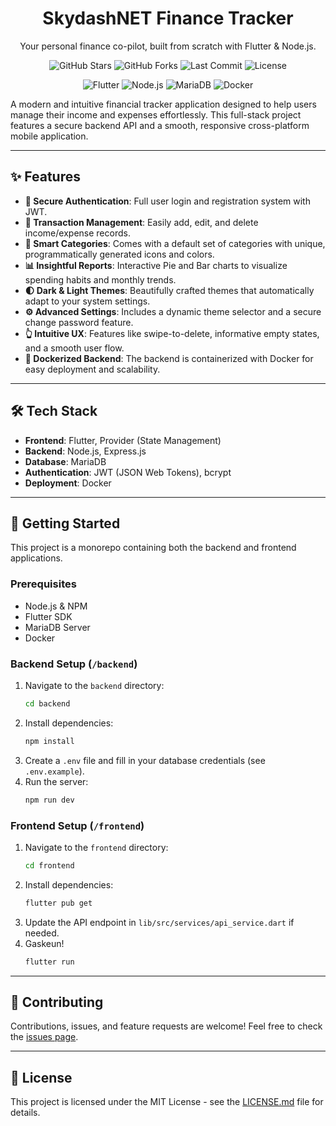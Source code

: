 <div align="center">
  <h1>SkydashNET Finance Tracker</h1>
  <p>Your personal finance co-pilot, built from scratch with Flutter & Node.js.</p>
  
  <p>
    <img src="https://img.shields.io/github/stars/skydashnet/skydash-finance-tracker?style=for-the-badge" alt="GitHub Stars">
    <img src="https://img.shields.io/github/forks/skydashnet/skydash-finance-tracker?style=for-the-badge" alt="GitHub Forks">
    <img src="https://img.shields.io/github/last-commit/skydashnet/skydash-finance-tracker?style=for-the-badge" alt="Last Commit">
    <img src="https://img.shields.io/github/license/skydashnet/skydash-finance-tracker?style=for-the-badge" alt="License">
  </p>
  
  <p>
    <img src="https://img.shields.io/badge/Flutter-02569B?style=for-the-badge&logo=flutter&logoColor=white" alt="Flutter">
    <img src="https://img.shields.io/badge/Node.js-339933?style=for-the-badge&logo=nodedotjs&logoColor=white" alt="Node.js">
    <img src="https://img.shields.io/badge/MariaDB-003545?style=for-the-badge&logo=mariadb&logoColor=white" alt="MariaDB">
    <img src="https://img.shields.io/badge/Docker-2496ED?style=for-the-badge&logo=docker&logoColor=white" alt="Docker">
  </p>
</div>

A modern and intuitive financial tracker application designed to help users manage their income and expenses effortlessly. This full-stack project features a secure backend API and a smooth, responsive cross-platform mobile application.

---

## ✨ Features

- **🔐 Secure Authentication**: Full user login and registration system with JWT.
- **💸 Transaction Management**: Easily add, edit, and delete income/expense records.
- **🎨 Smart Categories**: Comes with a default set of categories with unique, programmatically generated icons and colors.
- **📊 Insightful Reports**: Interactive Pie and Bar charts to visualize spending habits and monthly trends.
- **🌓 Dark & Light Themes**: Beautifully crafted themes that automatically adapt to your system settings.
- **⚙️ Advanced Settings**: Includes a dynamic theme selector and a secure change password feature.
- **👆 Intuitive UX**: Features like swipe-to-delete, informative empty states, and a smooth user flow.
- **🐳 Dockerized Backend**: The backend is containerized with Docker for easy deployment and scalability.

---



## 🛠️ Tech Stack

- **Frontend**: Flutter, Provider (State Management)
- **Backend**: Node.js, Express.js
- **Database**: MariaDB
- **Authentication**: JWT (JSON Web Tokens), bcrypt
- **Deployment**: Docker

---

## 🚀 Getting Started

This project is a monorepo containing both the backend and frontend applications.

### Prerequisites

- Node.js & NPM
- Flutter SDK
- MariaDB Server
- Docker

### Backend Setup (`/backend`)

1.  Navigate to the `backend` directory:
    ```bash
    cd backend
    ```
2.  Install dependencies:
    ```bash
    npm install
    ```
3.  Create a `.env` file and fill in your database credentials (see `.env.example`).
4.  Run the server:
    ```bash
    npm run dev
    ```

### Frontend Setup (`/frontend`)

1.  Navigate to the `frontend` directory:
    ```bash
    cd frontend
    ```
2.  Install dependencies:
    ```bash
    flutter pub get
    ```
3.  Update the API endpoint in `lib/src/services/api_service.dart` if needed.
4.  Gaskeun!
    ```bash
    flutter run
    ```
---

## 🤝 Contributing

Contributions, issues, and feature requests are welcome! Feel free to check the [issues page](https://github.com/skydashnet/skydash-finance-tracker/issues).

---

## 📄 License

This project is licensed under the MIT License - see the [LICENSE.md](LICENSE.md) file for details.